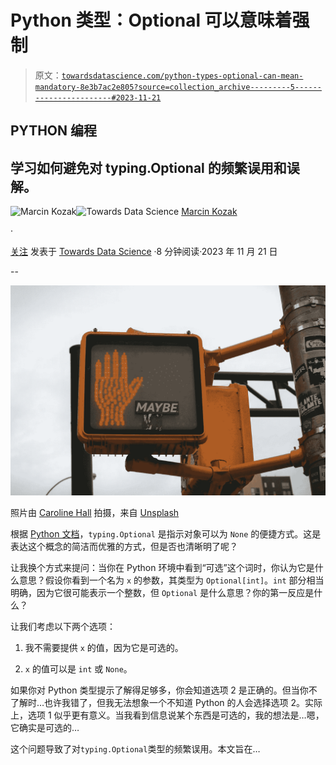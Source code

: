 # Python 类型：Optional 可以意味着强制

> 原文：[`towardsdatascience.com/python-types-optional-can-mean-mandatory-8e3b7ac2e805?source=collection_archive---------5-----------------------#2023-11-21`](https://towardsdatascience.com/python-types-optional-can-mean-mandatory-8e3b7ac2e805?source=collection_archive---------5-----------------------#2023-11-21)

## PYTHON 编程

## 学习如何避免对 typing.Optional 的频繁误用和误解。

[](https://medium.com/@nyggus?source=post_page-----8e3b7ac2e805--------------------------------)![Marcin Kozak](https://medium.com/@nyggus?source=post_page-----8e3b7ac2e805--------------------------------)[](https://towardsdatascience.com/?source=post_page-----8e3b7ac2e805--------------------------------)![Towards Data Science](https://towardsdatascience.com/?source=post_page-----8e3b7ac2e805--------------------------------) [Marcin Kozak](https://medium.com/@nyggus?source=post_page-----8e3b7ac2e805--------------------------------)

·

[关注](https://medium.com/m/signin?actionUrl=https%3A%2F%2Fmedium.com%2F_%2Fsubscribe%2Fuser%2F4762f0cff9b2&operation=register&redirect=https%3A%2F%2Ftowardsdatascience.com%2Fpython-types-optional-can-mean-mandatory-8e3b7ac2e805&user=Marcin+Kozak&userId=4762f0cff9b2&source=post_page-4762f0cff9b2----8e3b7ac2e805---------------------post_header-----------) 发表于 [Towards Data Science](https://towardsdatascience.com/?source=post_page-----8e3b7ac2e805--------------------------------) ·8 分钟阅读·2023 年 11 月 21 日[](https://medium.com/m/signin?actionUrl=https%3A%2F%2Fmedium.com%2F_%2Fvote%2Ftowards-data-science%2F8e3b7ac2e805&operation=register&redirect=https%3A%2F%2Ftowardsdatascience.com%2Fpython-types-optional-can-mean-mandatory-8e3b7ac2e805&user=Marcin+Kozak&userId=4762f0cff9b2&source=-----8e3b7ac2e805---------------------clap_footer-----------)

--

[](https://medium.com/m/signin?actionUrl=https%3A%2F%2Fmedium.com%2F_%2Fbookmark%2Fp%2F8e3b7ac2e805&operation=register&redirect=https%3A%2F%2Ftowardsdatascience.com%2Fpython-types-optional-can-mean-mandatory-8e3b7ac2e805&source=-----8e3b7ac2e805---------------------bookmark_footer-----------)![](img/7d449c5d156e16fcbe145e74f261329c.png)

照片由 [Caroline Hall](https://unsplash.com/@notcarolyn?utm_source=medium&utm_medium=referral) 拍摄，来自 [Unsplash](https://unsplash.com/?utm_source=medium&utm_medium=referral)

根据 [Python 文档](https://docs.python.org/3/library/typing.html#typing.Optional)，`typing.Optional` 是指示对象可以为 `None` 的便捷方式。这是表达这个概念的简洁而优雅的方式，但是否也清晰明了呢？

让我换个方式来提问：当你在 Python 环境中看到“可选”这个词时，你认为它是什么意思？假设你看到一个名为 `x` 的参数，其类型为 `Optional[int]`。`int` 部分相当明确，因为它很可能表示一个整数，但 `Optional` 是什么意思？你的第一反应是什么？

让我们考虑以下两个选项：

1.  我不需要提供 `x` 的值，因为它是可选的。

1.  `x` 的值可以是 `int` 或 `None`。

如果你对 Python 类型提示了解得足够多，你会知道选项 2 是正确的。但当你不了解时…也许我错了，但我无法想象一个不知道 Python 的人会选择选项 2。实际上，选项 1 似乎更有意义。当我看到信息说某个东西是可选的，我的想法是…嗯，它确实是可选的…

这个问题导致了对`typing.Optional`类型的频繁误用。本文旨在…
